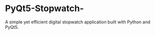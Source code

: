 # PyQt5-Stopwatch-
A simple yet efficient digital stopwatch application built with Python and PyQt5. 
